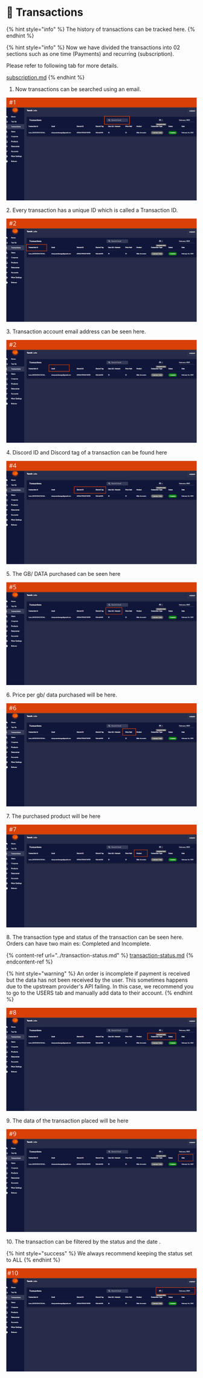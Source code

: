 # 💸 Transactions

{% hint style="info" %}
The history of transactions can be tracked here.
{% endhint %}

{% hint style="info" %}
Now we have divided the transactions into 02 sections such as one time (Payments) and recurring (subscription).

Please refer to  following tab for more details.

[subscription.md](subscription.md "mention")
{% endhint %}

1. Now transactions can be searched using an email.

![](<../../.gitbook/assets/1 (48).png>)

2\. Every transaction has a unique ID which is called a Transaction ID.

![](<../../.gitbook/assets/1 (49) (2).png>)

3\. Transaction account email address can be seen here.

![](<../../.gitbook/assets/1 (50) (1).png>)

4\. Discord ID and Discord tag of a transaction can be found here

![](<../../.gitbook/assets/1 (52).png>)

5\. The GB/ DATA purchased can be seen here&#x20;

![](<../../.gitbook/assets/1 (53) (1).png>)

6\. Price per gb/ data purchased will be here.

![](<../../.gitbook/assets/1 (54).png>)

7\. The purchased product will be here

![](<../../.gitbook/assets/1 (56).png>)

8\. The transaction type and status of the transaction can be seen here. Orders can have two main es: Completed and Incomplete.

{% content-ref url="../transaction-status.md" %}
[transaction-status.md](../transaction-status.md)
{% endcontent-ref %}

{% hint style="warning" %}
An order is incomplete if payment is received but the data has not been received by the user. This sometimes happens due to the upstream provider's API failing. In this case, we recommend you to go to the USERS tab and manually add data to their account.&#x20;
{% endhint %}

![](<../../.gitbook/assets/1 (57) (1).png>)

9\. The data of the transaction placed will be here

![](<../../.gitbook/assets/1 (59).png>)

10\. The transaction can be filtered by the status and the date .&#x20;

{% hint style="success" %}
We always recommend keeping the status set to ALL
{% endhint %}

![](<../../.gitbook/assets/1 (61).png>)



